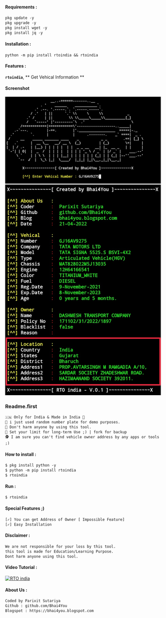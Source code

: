 <h1 align="center">
  <br>
  <a href="#"><img src="https://raw.githubusercontent.com/Bhai4You/bhai4you/master/20220422_0942171.gif" alt=""></a>

#### Requirements :
```
pkg update -y
pkg upgrade -y
pkg install wget -y
pkg install jq -y
```

#### Installation :
```
python -m pip install rtoindia && rtoindia
```

#### Features :
   **`rtoindia`**, ** Get Vehical Information  **

#### Screenshot
  <a href="#"><img src="https://raw.githubusercontent.com/Bhai4You/bhai4you/master/Screenshot_20220424-193224.jpg" alt=""></a>
  <a href="#"><img src="https://raw.githubusercontent.com/Bhai4You/bhai4you/master/Screenshot_20220424-193237__01.jpg" alt=""></a>

### Readme.first
```
🇮🇳 Only for India & Made in India 🙂
👀 i just used random number plate for demo purposes.
🚫 Don't harm anyone by using this tool.
🧠 Set your limit for long-term Use ;) | fork for backup
🕵️ I am sure you can't find vehicle owner address by any apps or tools ;)
```
#### How to install :
```
$ pkg install python -y
$ python -m pip install rtoindia
$ rtoindia
```
#### Run :
```
$ rtoindia
```
#### Special Features ;)
```
[✓] You can get Address of Owner [ Impossible Feature]
[✓] Easy Installation
```
#### Disclaimer :
```
We are not responsible for your loss by this tool.
this tool is made for Education/Learning Purpose.
Dont harm anyone using this tool.
```
#### Video Tutorial :


[![RTO india](https://img.youtube.com/vi/G_SByBj1wug/0.jpg)](https://www.youtube.com/watch?v=G_SByBj1wug)

#### About Us :
```
Coded by Parixit Sutariya
Github : github.com/Bhai4You
Blogspot : https://bhai4you.blogspot.com
```


